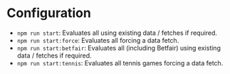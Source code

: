 # Configuration

- `npm run start`: Evaluates all using existing data / fetches if required.
- `npm run start:force`: Evaluates all forcing a data fetch.
- `npm run start:betfair`: Evaluates all (including Betfair) using existing data / fetches if required.
- `npm run start:tennis`: Evaluates all tennis games forcing a data fetch.